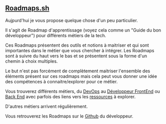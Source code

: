 ## [Roadmaps.sh](https://roadmap.sh/)

Aujpurd'hui je vous propose quelque chose d'un peu particulier. 

Il s'agit de Roadmap d'apprentissage (voyez cela comme un "Guide du bon développeur") pour différents métiers de la tech. 

Ces Roadmaps présentent des outils et notions à maitriser et qui sont importantes dans le métier que vous chercher à intégrer. 
Les Roadmaps sont à suivre du haut vers le bas et se présentent sous la forme d'un chemin à choix multiples.

Le but n'est pas forcément de complètement maitriser l'ensemble des éléments présent sur ces roadmaps mais cela peut vous donner une idée des compétences à connaitre/explorer pour ce métier. 

Vous trouverez différents métiers, du [DevOps](https://roadmap.sh/devops) au [Développeur FrontEnd](https://roadmap.sh/frontend) ou [Back End](https://roadmap.sh/backend) avec parfois des liens vers les [ressources](https://roadmap.sh/frontend/resources) à explorer. 

D'autres métiers arrivent régulièrement. 

Vous retrouverez les Roadmaps sur le [Github](https://github.com/kamranahmedse/developer-roadmap) du développeur. 